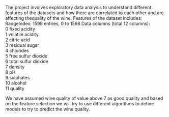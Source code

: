 The project involves exploratory data analysis to understand different features of the datasets and how there are correlated to each other and are affecting thequality of the wine.
Features of the dataset includes:
RangeIndex: 1599 entries, 0 to 1598
Data columns (total 12 columns):  
 0   fixed acidity         
 1   volatile acidity      
 2   citric acid           
 3   residual sugar        
 4   chlorides             
 5   free sulfur dioxide   
 6   total sulfur dioxide  
 7   density               
 8   pH                    
 9   sulphates             
 10  alcohol               
 11  quality               

We have assumed wine quality of value above 7 as good quality and based on the feature selection we will try to use different algorithms to define models to try to predict the wine quality.
